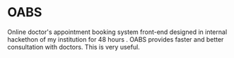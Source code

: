 # OABS
Online doctor's appointment booking system  front-end designed in internal hackethon of my institution for 48 hours .
OABS provides faster and better consultation with doctors. This is very useful.

